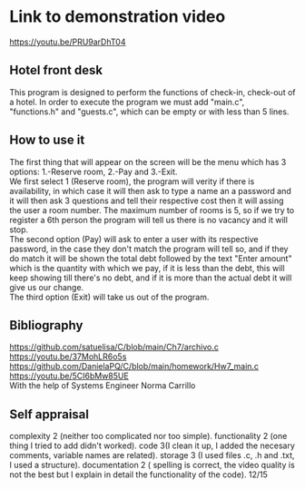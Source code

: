 # Link to demonstration video
https://youtu.be/PRU9arDhT04


## Hotel front desk
This program is designed to perform the functions of check-in, check-out of a hotel. 
In order to execute the program we must add "main.c", "functions.h" and "guests.c", which can be empty or with less than 5 lines. 

## How to use it
The first thing that will appear on the screen will be the menu which has 3 options: 1.-Reserve room, 2.-Pay and 3.-Exit.    
We first select 1 (Reserve room), the program will verity if there is availability, in which case it will then ask to type a name an a password and it will then ask 3 
questions and tell their respective cost then it will assing the user a room number. The maximum number of rooms is 5, so if we try to register a 6th person the program will tell
us there is no vacancy and it will stop.   
The second option (Pay) will ask to enter a user with its respective password, in the case they don't match the program will tell so, and if they do match it will be shown the total debt followed by the text "Enter amount" which is the quantity with which we pay, if it is less than the debt, this will keep showing till there's no debt, and if it is more than the actual debt it will give us our change.   
The third option (Exit) will take us out of the program.  

## Bibliography
https://github.com/satuelisa/C/blob/main/Ch7/archivo.c  
https://youtu.be/37MohLR6o5s  
https://github.com/DanielaPQ/C/blob/main/homework/Hw7_main.c  
https://youtu.be/5CI6bMw85UE    
With the help of Systems Engineer Norma Carrillo

## Self appraisal
complexity 2 (neither too complicated nor too simple).    functionality 2 (one thing I tried to add didn't worked).   code 3(I clean it up, I added the necesary comments, variable 
names are related).   storage 3 (I used files .c, .h and .txt, I used a structure).    documentation 2 ( spelling is correct, the video quality is not the best but I explain in 
detail the functionality of the code).    12/15
